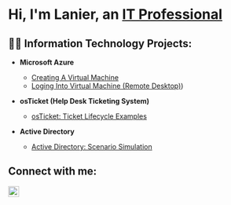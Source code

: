<h1>Hi, I'm Lanier, an <a href="https://linkedin.com/in/lanier-brown-88243b245">IT Professional</a></h1>

<h2>👨‍💻 Information Technology Projects:</h2>

- <b>Microsoft Azure</b>
  - [Creating A Virtual Machine](https://github.com/LanierBrown/Configuring-Active-Directory-Within-Azure-VM-s) 
  - [Loging Into Virtual Machine (Remote Desktop)](https://github.com/LanierBrown/Virtual-Machine-LogIn-Remote-Desktop))

- <b>osTicket (Help Desk Ticketing System)</b>
  - [osTicket: Ticket Lifecycle Examples](https://github.com/LanierBrown/osTicket-Ticket-Lifecycle-Examples)

- <b>Active Directory</b>
  - [Active Directory: Scenario Simulation](https://github.com/LanierBrown/Active-Directory-Simulation-Scenarios)


<h2>Connect with me:</h2>


[<img align="left" alt="Josh | LinkedIn" width="22px" src="https://cdn.jsdelivr.net/npm/simple-icons@v3/icons/linkedin.svg" />][linkedin]




[linkedin]: https://linkedin.com/in/lanier-brown-88243b245
